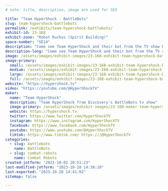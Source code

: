 ```yaml
---
# note: title, description, image are used for SEO

title: "Team HyperShock - BattleBots"
slug: team-hypershock-battlebots
permalink: /exhibits/team-hypershock-battlebots/
exhibit-id: 23-168
exhibit-zone: "Robot Ruckus (Spirit Building)"
space-number: "SE14"
description: "Come see Team HyperShock and their bot from the TV show BattleBots on Discovery! "
description-long: "Come see Team HyperShock and their bot from the TV show BattleBots on Discovery! "
image: /assets/images/exhibit-images/23-168-exhibit-team-hypershock-battlebots-bb2021-ep615-hypershock-vs-valkyrie-jbp9405-21-spoiler-photographer-jon-c-r-bennett-large.jpg
image-primary: 
  small: /assets/images/exhibit-images/23-168-exhibit-team-hypershock-battlebots-bb2021-ep615-hypershock-vs-valkyrie-jbp9405-21-spoiler-photographer-jon-c-r-bennett-small.jpg
  medium: /assets/images/exhibit-images/23-168-exhibit-team-hypershock-battlebots-bb2021-ep615-hypershock-vs-valkyrie-jbp9405-21-spoiler-photographer-jon-c-r-bennett-medium.jpg
  large: /assets/images/exhibit-images/23-168-exhibit-team-hypershock-battlebots-bb2021-ep615-hypershock-vs-valkyrie-jbp9405-21-spoiler-photographer-jon-c-r-bennett-large.jpg
  full: /assets/images/exhibit-images/23-168-exhibit-team-hypershock-battlebots-bb2021-ep615-hypershock-vs-valkyrie-jbp9405-21-spoiler-photographer-jon-c-r-bennett-full.jpg
website: "https://hypershock.tv"
video: "https://youtube.com/@HyperShockTV"
maker: 
  name: "Team HyperShock"
  description: "Team HyperShock from Discovery's BattleBots tv show"
  image-primary: /assets/images/exhibit-images/23-168-maker-team-hypershock-battlebots-20221018-jb90105-14136-medium.jpg
  website: https://hypershock.tv
  twitter: https://www.twitter.com/HyperShockTV
  instagram: https://www.instagram.com/HyperShockTV
  facebook: https://www.facebook.com/HyperShockTV
  youtube: https://www.youtube.com/@HyperShockTV
  tiktok: https://www.tiktok.com/ https:///@HyperShockTV
categories: 
  - slug: battlebots
    name: BattleBots
  - slug: combat-robots
    name: Combat Robots
created-jotform: "2023-10-02 20:51:23"
last-modified-jotform: "2023-10-28 14:38:10"
last-exported: "2023-10-28 14:41:02"
sitemap: false

---
```

